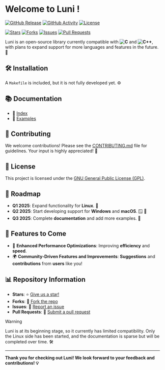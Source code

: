 # Welcome to Luni !

[![GitHub Release](https://img.shields.io/github/release/7klu/luni.svg?style=flat-square)](https://github.com/7klu/luni/releases)
[![GitHub Activity](https://img.shields.io/github/commit-activity/m/7klu/luni.svg?style=flat-square)](https://github.com/7klu/luni/commits)
[![License](https://img.shields.io/badge/license-GPL-blue.svg?style=flat-square)](LICENSE.md) 

[![Stars](https://img.shields.io/github/stars/7klu/luni?style=flat-square)](https://github.com/7klu/luni/stargazers)
[![Forks](https://img.shields.io/github/forks/7klu/luni?style=flat-square)](https://github.com/7klu/luni/network/members)
[![Issues](https://img.shields.io/github/issues/7klu/luni.svg?style=flat-square)](https://github.com/7klu/luni/issues)
[![Pull Requests](https://img.shields.io/github/issues-pr/7klu/luni.svg?style=flat-square)](https://github.com/7klu/luni/pulls)

Luni is an open-source library currently compatible with **![C](https://img.shields.io/badge/C-0a84ff?style=for-the-badge&logo=c&logoColor=white)** and **![C++](https://img.shields.io/badge/C++-00599c?style=for-the-badge&logo=c%2B%2B&logoColor=white)**, with plans to expand support for more languages and features in the future. 🚀


## 🛠️ Installation
A `Makefile` is included, but it is not fully developed yet. ⚙️


## 📚 Documentation
- 📖 [Index](docs/index.md)
- 📂 [Examples](examples/)


## 🤝 Contributing
We welcome contributions! Please see the [CONTRIBUTING.md](CONTRIBUTING.md) file for guidelines. Your input is highly appreciated! 🙌


## 📜 License
This project is licensed under the [GNU General Public License (GPL)](LICENSE). 


## 📅 Roadmap
- **Q1 2025**: Expand functionality for **Linux**. 🐧
- **Q2 2025**: Start developing support for **Windows** and **macOS**. 🪟 🍏
- **Q3 2025**: Complete **documentation** and add more examples. 📜


## 🌟 Features to Come
- 🚀 **Enhanced Performance Optimizations**: Improving **efficiency** and **speed**.
- 🌍 **Community-Driven Features and Improvements**: **Suggestions** and **contributions** from **users** like you!


## 📊 Repository Information
- **Stars**: ⭐ [Give us a star!](https://github.com/7klu/luni)
- **Forks**: 🍴 [Fork the repo](https://github.com/7klu/luni/fork)
- **Issues**: 🐛 [Report an issue](https://github.com/7klu/luni/issues)
- **Pull Requests**: 🔄 [Submit a pull request](https://github.com/7klu/luni/pulls)


> [!WARNING]
> Luni is at its beginning stage, so it currently has limited compatibility. Only the Linux side has been started, and the documentation is sparse but will be completed over time. 🛠️

---

**Thank you for checking out Luni! We look forward to your feedback and contributions! 💡**
